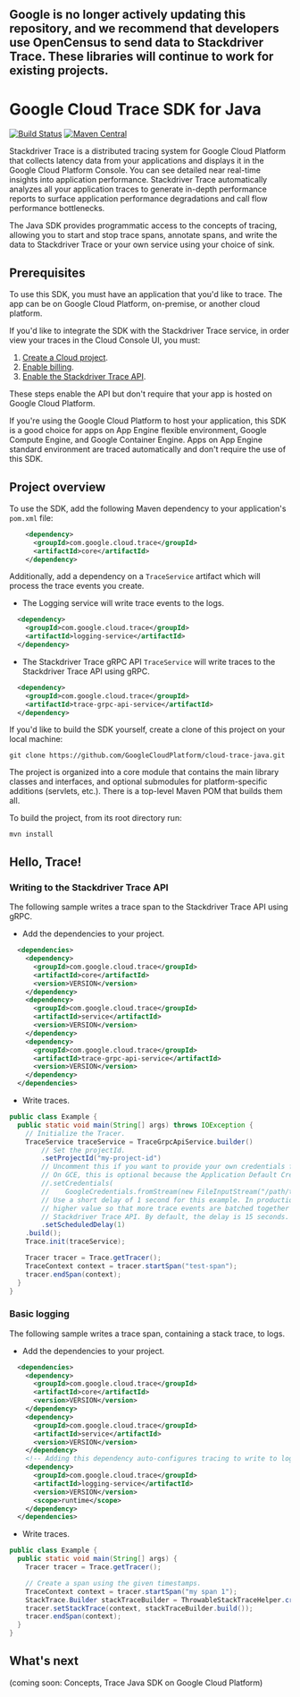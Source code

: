 ## Google is no longer actively updating this repository, and we recommend that developers use OpenCensus to send data to Stackdriver Trace. These libraries will continue to work for existing projects.

# Google Cloud Trace SDK for Java

[![Build Status][travis-image]][travis-url] [![Maven Central][maven-image]][maven-url]

Stackdriver Trace is a distributed tracing system for Google Cloud Platform that collects latency data from your applications and displays it in the Google Cloud Platform Console. You can see detailed near real-time insights into application performance. Stackdriver Trace automatically analyzes all your application traces to generate in-depth performance reports to surface application performance degradations and call flow performance bottlenecks.

The Java SDK provides programmatic access to the concepts of tracing, allowing you to start and stop trace spans, annotate spans, and write the data to Stackdriver Trace or your own service using your choice of sink.

## Prerequisites

To use this SDK, you must have an application that you'd like to trace. The app can be on Google Cloud Platform, on-premise, or another cloud platform.

If you'd like to integrate the SDK with the Stackdriver Trace service, in order view your traces in the Cloud Console UI, you must:

1. [Create a Cloud project](https://support.google.com/cloud/answer/6251787?hl=en).
2. [Enable billing](https://support.google.com/cloud/answer/6288653#new-billing).
3. [Enable the Stackdriver Trace API](https://console.cloud.google.com/apis/api/cloudtrace.googleapis.com/overview).

These steps enable the API but don't require that your app is hosted on Google Cloud Platform.

If you're using the Google Cloud Platform to host your application, this SDK is a good choice for apps on App Engine flexible environment, Google Compute Engine, and Google Container Engine. Apps on App Engine standard environment are traced automatically and don't require the use of this SDK.

## Project overview

To use the SDK, add the following Maven dependency to your application's `pom.xml` file:

```xml
    <dependency>
      <groupId>com.google.cloud.trace</groupId>
      <artifactId>core</artifactId>
    </dependency>
```
Additionally, add a dependency on a `TraceService` artifact which will process the trace events you create.
* The Logging service will write trace events to the logs.
```xml
  <dependency>
    <groupId>com.google.cloud.trace</groupId>
    <artifactId>logging-service</artifactId>
  </dependency>
```
* The Stackdriver Trace gRPC API `TraceService` will write traces to the Stackdriver Trace API using gRPC.
```xml
  <dependency>
    <groupId>com.google.cloud.trace</groupId>
    <artifactId>trace-grpc-api-service</artifactId>
  </dependency>
```

If you'd like to build the SDK yourself, create a clone of this project on your local machine:

    git clone https://github.com/GoogleCloudPlatform/cloud-trace-java.git 

The project is organized into a core module that contains the main library classes and interfaces, and optional submodules for platform-specific additions (servlets, etc.). There is a top-level Maven POM that builds them all.

To build the project, from its root directory run:

    mvn install


## Hello, Trace!
### Writing to the Stackdriver Trace API
The following sample writes a trace span to the Stackdriver Trace API using gRPC.
* Add the dependencies to your project.
```xml
  <dependencies>
    <dependency>
      <groupId>com.google.cloud.trace</groupId>
      <artifactId>core</artifactId>
      <version>VERSION</version>
    </dependency>
    <dependency>
      <groupId>com.google.cloud.trace</groupId>
      <artifactId>service</artifactId>
      <version>VERSION</version>
    </dependency>
    <dependency>
      <groupId>com.google.cloud.trace</groupId>
      <artifactId>trace-grpc-api-service</artifactId>
      <version>VERSION</version>
    </dependency>
  </dependencies>
```
* Write traces.
```java
public class Example {
  public static void main(String[] args) throws IOException {
    // Initialize the Tracer.
    TraceService traceService = TraceGrpcApiService.builder()
        // Set the projectId.
        .setProjectId("my-project-id")
        // Uncomment this if you want to provide your own credentials for the Stackdriver Trace API.
        // On GCE, this is optional because the Application Default Credentials are used by default.
        //.setCredentials(
        //    GoogleCredentials.fromStream(new FileInputStream("/path/to/my/credentials.json")))
        // Use a short delay of 1 second for this example. In production, you may want to use a
        // higher value so that more trace events are batched together in a single request to the
        // Stackdriver Trace API. By default, the delay is 15 seconds.
        .setScheduledDelay(1)
    .build();
    Trace.init(traceService);

    Tracer tracer = Trace.getTracer();
    TraceContext context = tracer.startSpan("test-span");
    tracer.endSpan(context);
  }
}
```
### Basic logging
The following sample writes a trace span, containing a stack trace, to logs.
* Add the dependencies to your project.
```xml
  <dependencies>
    <dependency>
      <groupId>com.google.cloud.trace</groupId>
      <artifactId>core</artifactId>
      <version>VERSION</version>
    </dependency>
    <dependency>
      <groupId>com.google.cloud.trace</groupId>
      <artifactId>service</artifactId>
      <version>VERSION</version>
    </dependency>
    <!-- Adding this dependency auto-configures tracing to write to logs. -->
    <dependency>
      <groupId>com.google.cloud.trace</groupId>
      <artifactId>logging-service</artifactId>
      <version>VERSION</version>
      <scope>runtime</scope>
    </dependency>
  </dependencies>
```
* Write traces.
```java
public class Example {
  public static void main(String[] args) {
    Tracer tracer = Trace.getTracer();

    // Create a span using the given timestamps.
    TraceContext context = tracer.startSpan("my span 1");
    StackTrace.Builder stackTraceBuilder = ThrowableStackTraceHelper.createBuilder(new Exception());
    tracer.setStackTrace(context, stackTraceBuilder.build());
    tracer.endSpan(context);
  }
}
```
## What's next

(coming soon: Concepts, Trace Java SDK on Google Cloud Platform)


[travis-image]: https://travis-ci.org/GoogleCloudPlatform/cloud-trace-java.svg?branch=master
[travis-url]: https://travis-ci.org/GoogleCloudPlatform/cloud-trace-java
[maven-image]: https://maven-badges.herokuapp.com/maven-central/com.google.cloud.trace/sdk/badge.svg
[maven-url]: https://maven-badges.herokuapp.com/maven-central/com.google.cloud.trace/sdk
